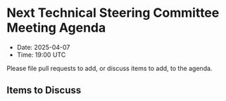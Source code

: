 # Next Technical Steering Committee Meeting Agenda

- Date: 2025-04-07
- Time: 19:00 UTC

Please file pull requests to add, or discuss items to add, to the agenda.

## Items to Discuss

